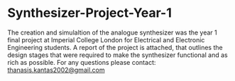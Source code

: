 # Synthesizer-Project-Year-1
The creation and simulaltion of the analogue synthesizer was the year 1 final project at Imperial College London for Electrical and Electronic Engineering students.
A report of the project is attached, that outlines the design stages that were required to make the synthesizer functional and as rich as possible.
For any questions please contact: thanasis.kantas2002@gmail.com

